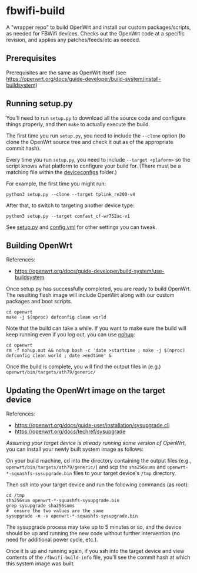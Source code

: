 # fbwifi-build

A "wrapper repo" to build OpenWrt and install our custom packages/scripts, as needed for FBWifi devices.
Checks out the OpenWrt code at a specific revision, and applies any patches/feeds/etc as needed.

## Prerequisites

Prerequisites are the same as OpenWrt itself (see https://openwrt.org/docs/guide-developer/build-system/install-buildsystem)

## Running setup.py

You'll need to run `setup.py` to download all the source code and configure things properly, and then `make` to actually execute the build.

The first time you run `setup.py`, you need to include the `--clone` option (to clone the OpenWrt source tree and check it out as of the appropriate commit hash).

Every time you run `setup.py`, you need to include `--target <plaform>` so the script knows what platform to configure your build for.  (There must be a matching file within the [deviceconfigs](https://github.com/epoger/fbwifi-build/tree/main/deviceconfigs) folder.)

For example, the first time you might run:
```
python3 setup.py --clone --target tplink_re200-v4
```

After that, to switch to targeting another device type:
```
python3 setup.py --target comfast_cf-wr752ac-v1
```

See [setup.py](https://github.com/epoger/fbwifi-build/blob/main/setup.py) and [config.yml](https://github.com/epoger/fbwifi-build/blob/main/config.yml) for other settings you can tweak.

## Building OpenWrt

References:
- https://openwrt.org/docs/guide-developer/build-system/use-buildsystem

Once setup.py has successfully completed, you are ready to build OpenWrt.  The resulting flash image will include OpenWrt along with our custom packages and boot scripts.

```
cd openwrt
make -j $(nproc) defconfig clean world
```

Note that the build can take a while.  If you want to make sure the build will keep running even if you log out, you can use [nohup](https://en.wikipedia.org/wiki/Nohup):
```
cd openwrt
rm -f nohup.out && nohup bash -c 'date >starttime ; make -j $(nproc) defconfig clean world ; date >endtime' &
```

Once the build is complete, you will find the output files in (e.g.) `openwrt/bin/targets/ath79/generic/`

## Updating the OpenWrt image on the target device

References:
- https://openwrt.org/docs/guide-user/installation/sysupgrade.cli 
- https://openwrt.org/docs/techref/sysupgrade 

*Assuming your target device is already running some version of OpenWrt*, you can install your newly built system image as follows:

On your build machine, cd into the directory containing the output files (e.g., `openwrt/bin/targets/ath79/generic/`) and scp the `sha256sums` and `openwrt-*-squashfs-sysupgrade.bin` files to your target device's `/tmp` directory.

Then ssh into your target device and run the following commands (as root):
```
cd /tmp
sha256sum openwrt-*-squashfs-sysupgrade.bin
grep sysupgrade sha256sums 
#  ensure the two values are the same
sysupgrade -n -v openwrt-*-squashfs-sysupgrade.bin
```

The sysupgrade process may take up to 5 minutes or so, and the device should be up and running the new code without further intervention (no need for additional power cycle, etc.).

Once it is up and running again, if you ssh into the target device and view contents of the `/fbwifi-build-info` file, you'll see the commit hash at which this system image was built.
